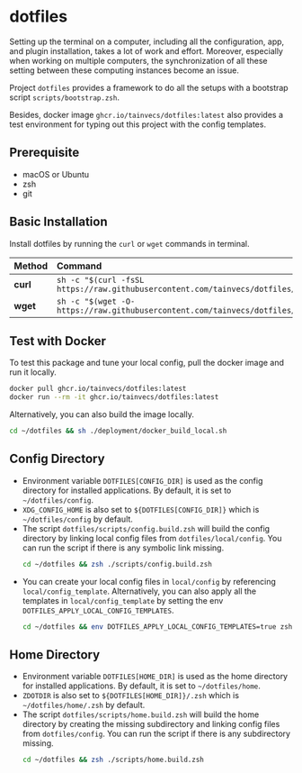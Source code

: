 # dotfiles

Setting up the terminal on a computer, including all the configuration, app, and plugin installation, takes a lot of work and effort. Moreover, especially when working on multiple computers, the synchronization of all these setting between these computing instances become an issue.

Project `dotfiles` provides a framework to do all the setups with a bootstrap script `scripts/bootstrap.zsh`.

Besides, docker image `ghcr.io/tainvecs/dotfiles:latest` also provides a test environment for typing out this project with the config templates.

## Prerequisite
- macOS or Ubuntu
- zsh
- git

## Basic Installation

Install dotfiles by running the `curl` or `wget` commands in terminal.

| Method    | Command                                                                                              |
| :-------- | :--------------------------------------------------------------------------------------------------- |
| **curl**  | `sh -c "$(curl -fsSL https://raw.githubusercontent.com/tainvecs/dotfiles/main/scripts/install.zsh)"` |
| **wget**  | `sh -c "$(wget -O- https://raw.githubusercontent.com/tainvecs/dotfiles/main/scripts/install.zsh)"`   |

## Test with Docker
To test this package and tune your local config, pull the docker image and run it locally.
```zsh
docker pull ghcr.io/tainvecs/dotfiles:latest
docker run --rm -it ghcr.io/tainvecs/dotfiles:latest
```
Alternatively, you can also build the image locally.
```zsh
cd ~/dotfiles && sh ./deployment/docker_build_local.sh
```

## Config Directory
- Environment variable `DOTFILES[CONFIG_DIR]` is used as the config directory for installed applications. By default, it is set to `~/dotfiles/config`.
- `XDG_CONFIG_HOME` is also set to `${DOTFILES[CONFIG_DIR]}` which is `~/dotfiles/config` by default.
- The script `dotfiles/scripts/config.build.zsh` will build the config directory by linking local config files from `dotfiles/local/config`. You can run the script if there is any symbolic link missing.
  ```zsh
  cd ~/dotfiles && zsh ./scripts/config.build.zsh
  ```
- You can create your local config files in `local/config` by referencing `local/config_template`. Alternatively, you can also apply all the templates in `local/config_template` by setting the env `DOTFILES_APPLY_LOCAL_CONFIG_TEMPLATES`.
  ```zsh
  cd ~/dotfiles && env DOTFILES_APPLY_LOCAL_CONFIG_TEMPLATES=true zsh ./scripts/config.build.zsh
  ```

## Home Directory
- Environment variable `DOTFILES[HOME_DIR]` is used as the home directory for installed applications. By default, it is set to `~/dotfiles/home`.
- `ZDOTDIR` is also set to `${DOTFILES[HOME_DIR]}/.zsh` which is `~/dotfiles/home/.zsh` by default.
- The script `dotfiles/scripts/home.build.zsh` will build the home directory by creating the missing subdirectory and linking config files from `dotfiles/config`. You can run the script if there is any subdirectory missing.
  ```zsh
  cd ~/dotfiles && zsh ./scripts/home.build.zsh
  ```
